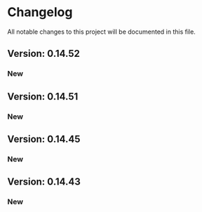 # Changelog

All notable changes to this project will be documented in this file.

## Version: 0.14.52

### New


## Version: 0.14.51

### New


## Version: 0.14.45

### New


## Version: 0.14.43

### New
